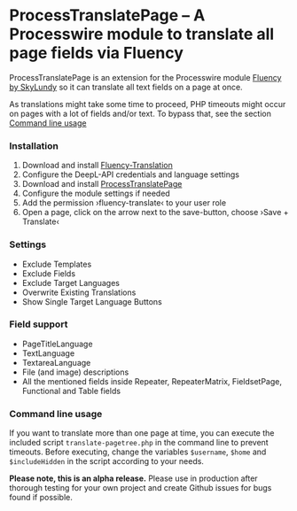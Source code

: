 # ProcessTranslatePage – A Processwire module to translate all page fields via Fluency

ProcessTranslatePage is an extension for the Processwire module [Fluency by SkyLundy](https://github.com/SkyLundy/Fluency-Translation) so it can translate all text fields on a page at once. 

As translations might take some time to proceed, PHP timeouts might occur on pages with a lot of fields and/or text. To bypass that, see the section [Command line usage](#command-line-usage)

### Installation
1. Download and install [Fluency-Translation](https://github.com/SkyLundy/Fluency-Translation)
2. Configure the DeepL-API credentials and language settings
3. Download and install [ProcessTranslatePage](https://github.com/robertweiss/ProcessTranslatePage)
4. Configure the module settings if needed
5. Add the permission ›fluency-translate‹ to your user role
6. Open a page, click on the arrow next to the save-button, choose ›Save + Translate‹

### Settings
- Exclude Templates
- Exclude Fields
- Exclude Target Languages
- Overwrite Existing Translations
- Show Single Target Language Buttons

### Field support
- PageTitleLanguage
- TextLanguage
- TextareaLanguage
- File (and image) descriptions
- All the mentioned fields inside Repeater, RepeaterMatrix, FieldsetPage, Functional and Table fields

### Command line usage
If you want to translate more than one page at time, you can execute the included script ```translate-pagetree.php``` in the command line to prevent timeouts. Before executing, change the variables ```$username```, ```$home``` and ```$includeHidden``` in the script according to your needs.

**Please note, this is an alpha release.** Please use in production after thorough testing for your own project and create Github issues for bugs found if possible.
